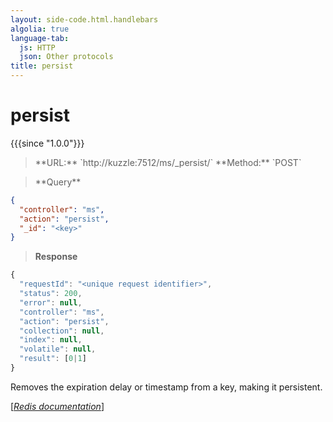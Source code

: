 ```yaml
---
layout: side-code.html.handlebars
algolia: true
language-tab:
  js: HTTP
  json: Other protocols
title: persist
---
```


# persist

{{{since "1.0.0"}}}




<blockquote class="js">
<p>
**URL:** `http://kuzzle:7512/ms/_persist/<key>`  
**Method:** `POST`
</p>
</blockquote>


<blockquote class="json">
<p>
**Query**
</p>
</blockquote>


```json
{
  "controller": "ms",
  "action": "persist",
  "_id": "<key>"
}
```

>**Response**

```javascript
{
  "requestId": "<unique request identifier>",
  "status": 200,
  "error": null,
  "controller": "ms",
  "action": "persist",
  "collection": null,
  "index": null,
  "volatile": null,
  "result": [0|1]
}
```

Removes the expiration delay or timestamp from a key, making it persistent.

[[_Redis documentation_]](https://redis.io/commands/persist)
